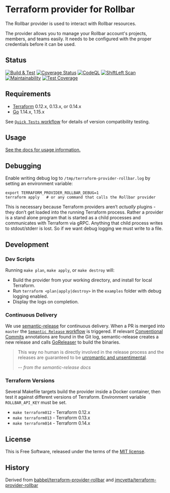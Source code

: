 Terraform provider for Rollbar
==============================

The Rollbar provider is used to interact with Rollbar resources.

The provider allows you to manage your Rollbar account's projects, members, and
teams easily. It needs to be configured with the proper credentials before it
can be used.



Status
------

[![Build & Test](https://github.com/rollbar/terraform-provider-rollbar/workflows/Build%20&%20Test/badge.svg)](https://github.com/rollbar/terraform-provider-rollbar/actions)
[![Coverage Status](https://coveralls.io/repos/github/rollbar/terraform-provider-rollbar/badge.svg)](https://coveralls.io/github/rollbar/terraform-provider-rollbar)
[![CodeQL](https://github.com/rollbar/terraform-provider-rollbar/workflows/CodeQL/badge.svg)](https://github.com/rollbar/terraform-provider-rollbar/actions?query=workflow%3ACodeQL)
[![ShiftLeft Scan](https://github.com/rollbar/terraform-provider-rollbar/workflows/ShiftLeft%20Scan/badge.svg)](https://github.com/rollbar/terraform-provider-rollbar/actions?query=workflow%3A%22ShiftLeft+Scan%22)
[![Maintainability](https://api.codeclimate.com/v1/badges/c5097d1a11f6f2310089/maintainability)](https://codeclimate.com/github/rollbar/terraform-provider-rollbar/maintainability)
[![Test Coverage](https://api.codeclimate.com/v1/badges/c5097d1a11f6f2310089/test_coverage)](https://codeclimate.com/github/rollbar/terraform-provider-rollbar/test_coverage)



Requirements
------------

- [Terraform](https://www.terraform.io/downloads.html) 0.12.x, 0.13.x, or
  0.14.x
- [Go](https://golang.org/doc/install) 1.14.x, 1.15.x

See [`Quick Tests` workflow](.github/workflows/test.yml) for details of version compatibility testing.


Usage
-----

[See the docs for usage information.](docs/index.md)


Debugging
---------

Enable writing debug log to `/tmp/terraform-provider-rollbar.log` by setting an
environment variable:

```
export TERRAFORM_PROVIDER_ROLLBAR_DEBUG=1
terraform apply   # or any command that calls the Rollbar provider
```

This is necessary because Terraform providers aren’t _actually_ plugins - they
don’t get loaded into the running Terraform process.  Rather a provider is a
stand alone program that is started as a child processes and communicates with
Terraform via gRPC.  Anything that child process writes to stdout/stderr is
lost.  So if we want debug logging we must write to a file.


Development
-----------

### Dev Scripts

Running `make plan`, `make apply`, or `make destroy` will:
* Build the provider from your working directory, and install for local
  Terraform.
* Run `terraform <plan|apply|destroy>` in the `examples` folder with debug
  logging enabled.
* Display the logs on completion.


### Continuous Delivery

We use [semantic-release](https://github.com/semantic-release/semantic-release)
for continuous delivery. When a PR is merged into `master` the [`Semantic
Release` workflow](.github/workflows/release.yml) is triggered.  If relevant
[Conventional Commits](https://www.conventionalcommits.org/) annotations are
found in the Git log, semantic-release creates a new release and calls
[GoReleaser](https://goreleaser.com/) to build the binaries.  

> This way no human is directly involved in the release process and the releases
are guaranteed to be [unromantic and
unsentimental](http://sentimentalversioning.org/).
>
> _-- from the semantic-release docs_


### Terraform Versions

Several Makefile targets build the provider inside a Docker container, then
test it against different versions of Terraform. Environment variable
`ROLLBAR_API_KEY` must be set.

* `make terraform012` - Terraform 0.12.x
* `make terraform013` - Terraform 0.13.x
* `make terraform014` - Terraform 0.14.x


License
-------

This is Free Software, released under the terms of the [MIT license](LICENSE).


History
-------

Derived from
[babbel/terraform-provider-rollbar](https://github.com/babbel/terraform-provider-rollbar)
and
[jmcvetta/terraform-provider-rollbar](https://github.com/jmcvetta/terraform-provider-rollbar)
